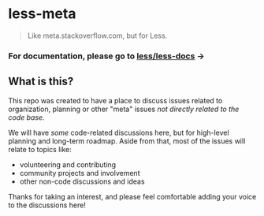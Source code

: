 # less-meta

> Like meta.stackoverflow.com, but for Less. 

### For documentation, please go to [less/less-docs](https://github.com/less/less-docs) →

## What is this?

This repo was created to have a place to discuss issues related to organization, planning or 
other "meta" issues _not directly related to the code base_. 

We will have _some_ code-related discussions here, but for high-level planning and long-term roadmap. Aside from that, 
most of the issues will relate to topics like:  

* volunteering and contributing
* community projects and involvement
* other non-code discussions and ideas

Thanks for taking an interest, and please feel comfortable adding your voice to the discussions here!
